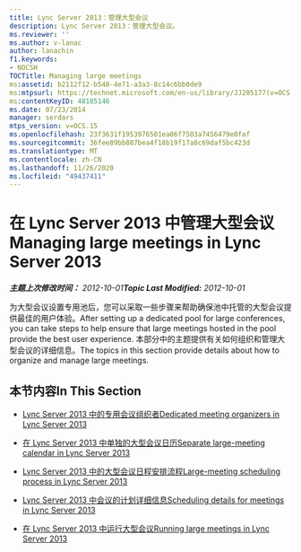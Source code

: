 ```yaml
---
title: Lync Server 2013：管理大型会议
description: Lync Server 2013：管理大型会议。
ms.reviewer: ''
ms.author: v-lanac
author: lanachin
f1.keywords:
- NOCSH
TOCTitle: Managing large meetings
ms:assetid: b2112f12-b548-4e71-a3a3-8c14c6bb0de9
ms:mtpsurl: https://technet.microsoft.com/en-us/library/JJ205177(v=OCS.15)
ms:contentKeyID: 48185146
ms.date: 07/23/2014
manager: serdars
mtps_version: v=OCS.15
ms.openlocfilehash: 23f3631f1953976501ea06f7503a7456479e0faf
ms.sourcegitcommit: 36fee89bb887bea4f18b19f17a8c69daf5bc423d
ms.translationtype: MT
ms.contentlocale: zh-CN
ms.lasthandoff: 11/26/2020
ms.locfileid: "49437411"
---
```

# <a name="managing-large-meetings-in-lync-server-2013"></a><span data-ttu-id="55151-103">在 Lync Server 2013 中管理大型会议</span><span class="sxs-lookup"><span data-stu-id="55151-103">Managing large meetings in Lync Server 2013</span></span>

<div data-xmlns="http://www.w3.org/1999/xhtml">

<div class="topic" data-xmlns="http://www.w3.org/1999/xhtml" data-msxsl="urn:schemas-microsoft-com:xslt" data-cs="https://msdn.microsoft.com/">

<div data-asp="https://msdn2.microsoft.com/asp">



</div>

<div id="mainSection">

<div id="mainBody"><span data-ttu-id="55151-104">

<span> </span></span><span class="sxs-lookup"><span data-stu-id="55151-104">

<span> </span></span></span>

<span data-ttu-id="55151-105">_**主题上次修改时间：** 2012-10-01_</span><span class="sxs-lookup"><span data-stu-id="55151-105">_**Topic Last Modified:** 2012-10-01_</span></span>

<span data-ttu-id="55151-106">为大型会议设置专用池后，您可以采取一些步骤来帮助确保池中托管的大型会议提供最佳的用户体验。</span><span class="sxs-lookup"><span data-stu-id="55151-106">After setting up a dedicated pool for large conferences, you can take steps to help ensure that large meetings hosted in the pool provide the best user experience.</span></span> <span data-ttu-id="55151-107">本部分中的主题提供有关如何组织和管理大型会议的详细信息。</span><span class="sxs-lookup"><span data-stu-id="55151-107">The topics in this section provide details about how to organize and manage large meetings.</span></span>

<div>

## <a name="in-this-section"></a><span data-ttu-id="55151-108">本节内容</span><span class="sxs-lookup"><span data-stu-id="55151-108">In This Section</span></span>

  - [<span data-ttu-id="55151-109">Lync Server 2013 中的专用会议组织者</span><span class="sxs-lookup"><span data-stu-id="55151-109">Dedicated meeting organizers in Lync Server 2013</span></span>](lync-server-2013-dedicated-meeting-organizers.md)

  - [<span data-ttu-id="55151-110">在 Lync Server 2013 中单独的大型会议日历</span><span class="sxs-lookup"><span data-stu-id="55151-110">Separate large-meeting calendar in Lync Server 2013</span></span>](lync-server-2013-separate-large-meeting-calendar.md)

  - [<span data-ttu-id="55151-111">Lync Server 2013 中的大型会议日程安排流程</span><span class="sxs-lookup"><span data-stu-id="55151-111">Large-meeting scheduling process in Lync Server 2013</span></span>](lync-server-2013-large-meeting-scheduling-process.md)

  - [<span data-ttu-id="55151-112">Lync Server 2013 中会议的计划详细信息</span><span class="sxs-lookup"><span data-stu-id="55151-112">Scheduling details for meetings in Lync Server 2013</span></span>](lync-server-2013-scheduling-details-for-meetings.md)

  - [<span data-ttu-id="55151-113">在 Lync Server 2013 中运行大型会议</span><span class="sxs-lookup"><span data-stu-id="55151-113">Running large meetings in Lync Server 2013</span></span>](lync-server-2013-running-large-meetings.md)

<span data-ttu-id="55151-114"></div>

</div>

<span> </span>

</div>

</div>

</span><span class="sxs-lookup"><span data-stu-id="55151-114"></div>

</div>

<span> </span>

</div>

</div>

</span></span></div>

